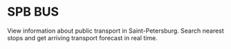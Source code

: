 # SPB BUS

View information about public transport in Saint-Petersburg. Search nearest stops and get arriving transport forecast in real time.
